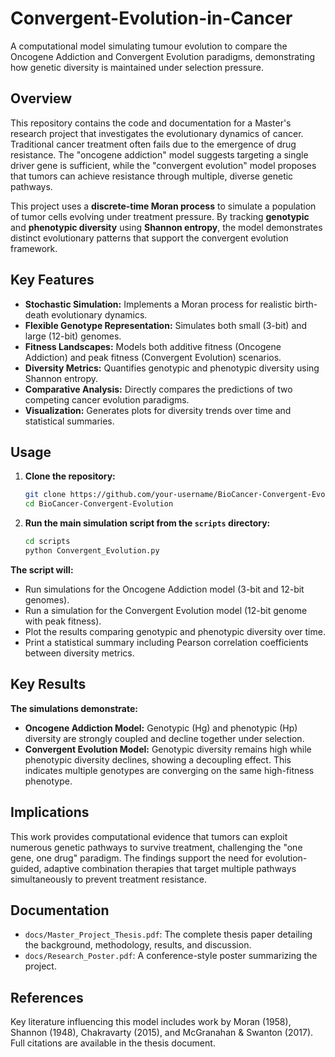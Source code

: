 # Convergent-Evolution-in-Cancer
A computational model simulating tumour evolution to compare the Oncogene Addiction and Convergent Evolution paradigms, demonstrating how genetic diversity is maintained under selection pressure.

## Overview

This repository contains the code and documentation for a Master's research project that investigates the evolutionary dynamics of cancer. Traditional cancer treatment often fails due to the emergence of drug resistance. The "oncogene addiction" model suggests targeting a single driver gene is sufficient, while the "convergent evolution" model proposes that tumors can achieve resistance through multiple, diverse genetic pathways.

This project uses a **discrete-time Moran process** to simulate a population of tumor cells evolving under treatment pressure. By tracking **genotypic** and **phenotypic diversity** using **Shannon entropy**, the model demonstrates distinct evolutionary patterns that support the convergent evolution framework.

## Key Features

-   **Stochastic Simulation:** Implements a Moran process for realistic birth-death evolutionary dynamics.
-   **Flexible Genotype Representation:** Simulates both small (3-bit) and large (12-bit) genomes.
-   **Fitness Landscapes:** Models both additive fitness (Oncogene Addiction) and peak fitness (Convergent Evolution) scenarios.
-   **Diversity Metrics:** Quantifies genotypic and phenotypic diversity using Shannon entropy.
-   **Comparative Analysis:** Directly compares the predictions of two competing cancer evolution paradigms.
-   **Visualization:** Generates plots for diversity trends over time and statistical summaries.

## Usage

1.  **Clone the repository:**
    ```bash
    git clone https://github.com/your-username/BioCancer-Convergent-Evolution.git
    cd BioCancer-Convergent-Evolution
    ```

2.  **Run the main simulation script from the `scripts` directory:**
    ```bash
    cd scripts
    python Convergent_Evolution.py
    ```

**The script will:**
- Run simulations for the Oncogene Addiction model (3-bit and 12-bit genomes).
- Run a simulation for the Convergent Evolution model (12-bit genome with peak fitness).
- Plot the results comparing genotypic and phenotypic diversity over time.
- Print a statistical summary including Pearson correlation coefficients between diversity metrics.

## Key Results

**The simulations demonstrate:**
-   **Oncogene Addiction Model:** Genotypic (Hg) and phenotypic (Hp) diversity are strongly coupled and decline together under selection.
-   **Convergent Evolution Model:** Genotypic diversity remains high while phenotypic diversity declines, showing a decoupling effect. This indicates multiple genotypes are converging on the same high-fitness phenotype.

## Implications

This work provides computational evidence that tumors can exploit numerous genetic pathways to survive treatment, challenging the "one gene, one drug" paradigm. The findings support the need for evolution-guided, adaptive combination therapies that target multiple pathways simultaneously to prevent treatment resistance.

## Documentation

-   `docs/Master_Project_Thesis.pdf`: The complete thesis paper detailing the background, methodology, results, and discussion.
-   `docs/Research_Poster.pdf`: A conference-style poster summarizing the project.

## References

Key literature influencing this model includes work by Moran (1958), Shannon (1948), Chakravarty (2015), and McGranahan & Swanton (2017). Full citations are available in the thesis document.

